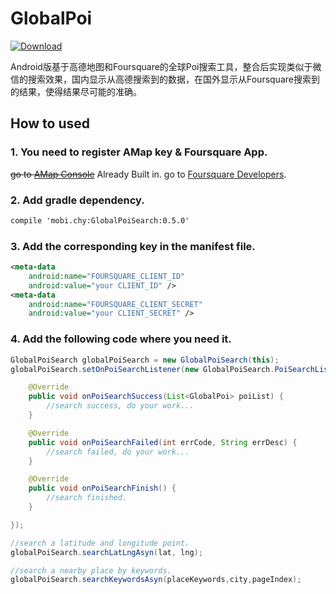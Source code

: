 # GlobalPoi
[ ![Download](https://api.bintray.com/packages/bravecheng/maven/GlobalPoiSearch/images/download.svg) ](https://bintray.com/bravecheng/maven/GlobalPoiSearch/_latestVersion)

Android版基于高德地图和Foursquare的全球Poi搜索工具，整合后实现类似于微信的搜索效果，国内显示从高德搜索到的数据，在国外显示从Foursquare搜索到的结果，使得结果尽可能的准确。

## How to used

### 1. You need to register AMap key & Foursquare App.  

~~go to [AMap Console](http://lbs.amap.com/dev/)~~ Already Built in.
go to [Foursquare Developers](https://foursquare.com/developers/apps).  

### 2. Add gradle dependency.
```xml
compile 'mobi.chy:GlobalPoiSearch:0.5.0'
```

### 3. Add the corresponding key in the manifest file.
```xml
<meta-data
    android:name="FOURSQUARE_CLIENT_ID"
    android:value="your CLIENT_ID" />
<meta-data
    android:name="FOURSQUARE_CLIENT_SECRET"
    android:value="your CLIENT_SECRET" />
```

### 4. Add the following code where you need it. 
```java
GlobalPoiSearch globalPoiSearch = new GlobalPoiSearch(this);
globalPoiSearch.setOnPoiSearchListener(new GlobalPoiSearch.PoiSearchListener{

	@Override
    public void onPoiSearchSuccess(List<GlobalPoi> poiList) {
        //search success, do your work...
    }

    @Override
    public void onPoiSearchFailed(int errCode, String errDesc) {
    	//search failed, do your work...
    }

    @Override
    public void onPoiSearchFinish() {
    	//search finished.
    }

});

//search a latitude and longitude point.
globalPoiSearch.searchLatLngAsyn(lat, lng);

//search a nearby place by keywords.
globalPoiSearch.searchKeywordsAsyn(placeKeywords,city,pageIndex);
```
